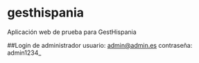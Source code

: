 # gesthispania
Aplicación web de prueba para GestHispania

##Login de administrador
usuario: admin@admin.es
contraseña: admin1234_ 
 